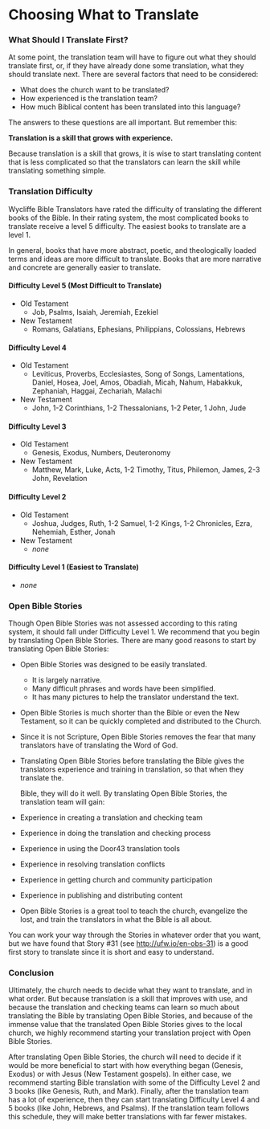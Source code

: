 # Choosing What to Translate #

### What Should I Translate First?

At some point, the translation team will have to figure out what they should translate first, or, if they have already done some translation, what they should translate next. There are several factors that need to be considered:

* What does the church want to be translated?
* How experienced is the translation team?
* How much Biblical content has been translated into this language?

The answers to these questions are all important. But remember this:

**Translation is a skill that grows with experience.**

Because translation is a skill that grows, it is wise to start translating content that is less complicated so that the translators can learn the skill while translating something simple.

### Translation Difficulty

Wycliffe Bible Translators have rated the difficulty of translating the different books of the Bible. In their rating system, the most complicated books to translate receive a level 5 difficulty. The easiest books to translate are a level 1.

In general, books that have more abstract, poetic, and theologically loaded terms and ideas are more difficult to translate. Books that are more narrative and concrete are generally easier to translate.

#### Difficulty Level 5 (Most Difficult to Translate)

* Old Testament
  * Job, Psalms, Isaiah, Jeremiah, Ezekiel
* New Testament
  * Romans, Galatians, Ephesians, Philippians, Colossians, Hebrews

#### Difficulty Level 4

* Old Testament
  * Leviticus, Proverbs, Ecclesiastes, Song of Songs, Lamentations, Daniel, Hosea, Joel, Amos, Obadiah, Micah, Nahum, Habakkuk, Zephaniah, Haggai, Zechariah, Malachi
* New Testament
  * John, 1-2 Corinthians, 1-2 Thessalonians, 1-2 Peter, 1 John, Jude

#### Difficulty Level 3

* Old Testament
  * Genesis, Exodus, Numbers, Deuteronomy
* New Testament
  * Matthew, Mark, Luke, Acts, 1-2 Timothy, Titus, Philemon, James, 2-3 John, Revelation

#### Difficulty Level 2

* Old Testament
  * Joshua, Judges, Ruth, 1-2 Samuel, 1-2 Kings, 1-2 Chronicles, Ezra, Nehemiah, Esther, Jonah
* New Testament
  * *none*

#### Difficulty Level 1 (Easiest to Translate)

* *none*

### Open Bible Stories

Though Open Bible Stories was not assessed according to this rating system, it should fall under Difficulty Level 1. We recommend that you begin by translating Open Bible Stories. There are many good reasons to start by translating Open Bible Stories:

* Open Bible Stories was designed to be easily translated.
  * It is largely narrative.
  * Many difficult phrases and words have been simplified.
  * It has many pictures to help the translator understand the text.
* Open Bible Stories is much shorter than the Bible or even the New Testament, so it can be quickly completed and distributed to the Church.
* Since it is not Scripture, Open Bible Stories removes the fear that many translators have of translating the Word of God.
* Translating Open Bible Stories before translating the Bible gives the translators experience and training in translation, so that when they translate the.

  Bible, they will do it well. By translating Open Bible Stories, the translation team will gain:

* Experience in creating a translation and checking team
* Experience in doing the translation and checking process
* Experience in using the Door43 translation tools
* Experience in resolving translation conflicts
* Experience in getting church and community participation
* Experience in publishing and distributing content
* Open Bible Stories is a great tool to teach the church, evangelize the lost, and train the translators in what the Bible is all about.

You can work your way through the Stories in whatever order that you want, but we have found that Story #31 (see http://ufw.io/en-obs-31) is a good first story to translate since it is short and easy to understand.

### Conclusion

Ultimately, the church needs to decide what they want to translate, and in what order. But because translation is a skill that improves with use, and because the translation and checking teams can learn so much about translating the Bible by translating Open Bible Stories, and because of the immense value that the translated Open Bible Stories gives to the local church, we highly recommend starting your translation project with Open Bible Stories.

After translating Open Bible Stories, the church will need to decide if it would be more beneficial to start with how everything began (Genesis, Exodus) or with Jesus (New Testament gospels). In either case, we recommend starting Bible translation with some of the Difficulty Level 2 and 3 books (like Genesis, Ruth, and Mark). Finally, after the translation team has a lot of experience, then they can start translating Difficulty Level 4 and 5 books (like John, Hebrews, and Psalms). If the translation team follows this schedule, they will make better translations with far fewer mistakes.
